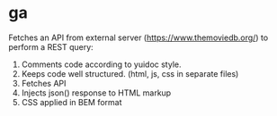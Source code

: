 # ga

Fetches an API from external server (https://www.themoviedb.org/) to perform a REST query:

1. Comments code according to yuidoc style.
2. Keeps code well structured. (html, js, css in separate files)
3. Fetches API 
4. Injects json() response to HTML markup
5. CSS applied in BEM format
